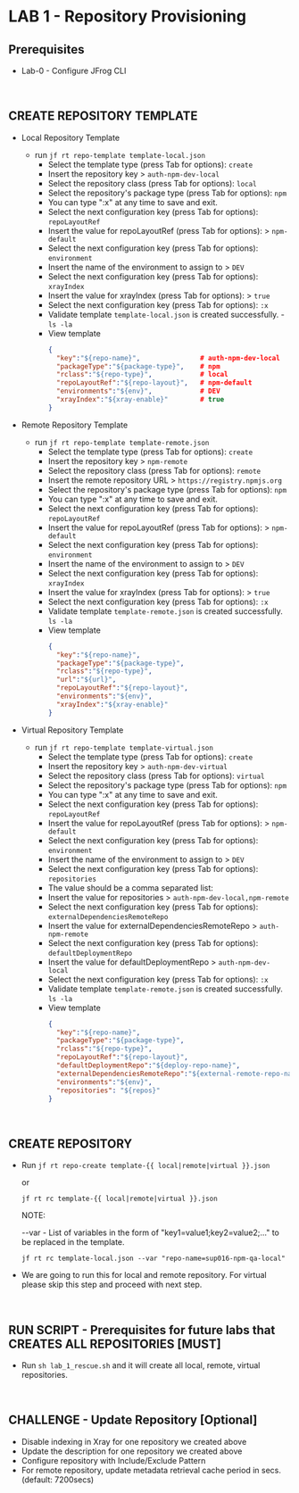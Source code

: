 # LAB 1 - Repository Provisioning

## Prerequisites
- Lab-0 - Configure JFrog CLI

<br />


## CREATE REPOSITORY TEMPLATE
- Local Repository Template
    - run ``jf rt repo-template template-local.json``
        - Select the template type (press Tab for options): `create`
        - Insert the repository key > `auth-npm-dev-local`
        - Select the repository class (press Tab for options): `local`
        - Select the repository's package type (press Tab for options): `npm`
        - You can type ":x" at any time to save and exit.
        - Select the next configuration key (press Tab for options): `repoLayoutRef`
        - Insert the value for repoLayoutRef (press Tab for options): > `npm-default`
        - Select the next configuration key (press Tab for options): `environment`
        - Insert the name of the environment to assign to > `DEV`
        - Select the next configuration key (press Tab for options): `xrayIndex`
        - Insert the value for xrayIndex (press Tab for options): > `true`
        - Select the next configuration key (press Tab for options): `:x`
        - Validate template `template-local.json` is created successfully. - ``ls -la``
        - View template
          ```json
          {
            "key":"${repo-name}",               # auth-npm-dev-local
            "packageType":"${package-type}",    # npm
            "rclass":"${repo-type}",            # local
            "repoLayoutRef":"${repo-layout}",   # npm-default
            "environments":"${env}",            # DEV
            "xrayIndex":"${xray-enable}"        # true
          }
          ```

- Remote Repository Template
    - run ``jf rt repo-template template-remote.json``
        - Select the template type (press Tab for options): `create`
        - Insert the repository key > `npm-remote`
        - Select the repository class (press Tab for options): `remote`
        - Insert the remote repository URL > `https://registry.npmjs.org`
        - Select the repository's package type (press Tab for options): `npm`
        - You can type ":x" at any time to save and exit.
        - Select the next configuration key (press Tab for options): `repoLayoutRef`
        - Insert the value for repoLayoutRef (press Tab for options): > `npm-default`
        - Select the next configuration key (press Tab for options): `environment`
        - Insert the name of the environment to assign to > `DEV`
        - Select the next configuration key (press Tab for options): `xrayIndex`
        - Insert the value for xrayIndex (press Tab for options): > `true`
        - Select the next configuration key (press Tab for options): `:x`
        - Validate template `template-remote.json` is created successfully. ``ls -la``
        - View template
          ```json
          {
            "key":"${repo-name}",
            "packageType":"${package-type}",
            "rclass":"${repo-type}",
            "url":"${url}",
            "repoLayoutRef":"${repo-layout}",
            "environments":"${env}",           
            "xrayIndex":"${xray-enable}"
          }
          ```
          
- Virtual Repository Template
    - run ``jf rt repo-template template-virtual.json``
        - Select the template type (press Tab for options): `create`
        - Insert the repository key > `auth-npm-dev-virtual`
        - Select the repository class (press Tab for options): `virtual`
        - Select the repository's package type (press Tab for options): `npm`
        - You can type ":x" at any time to save and exit.
        - Select the next configuration key (press Tab for options): `repoLayoutRef`
        - Insert the value for repoLayoutRef (press Tab for options): > `npm-default`
        - Select the next configuration key (press Tab for options): `environment`
        - Insert the name of the environment to assign to > `DEV`
        - Select the next configuration key (press Tab for options): `repositories`
        - The value should be a comma separated list:
        - Insert the value for repositories > `auth-npm-dev-local,npm-remote`
        - Select the next configuration key (press Tab for options): `externalDependenciesRemoteRepo`
        - Insert the value for externalDependenciesRemoteRepo > `auth-npm-remote`
        - Select the next configuration key (press Tab for options): `defaultDeploymentRepo`
        - Insert the value for defaultDeploymentRepo > `auth-npm-dev-local`
        - Select the next configuration key (press Tab for options): `:x`
        - Validate template `template-remote.json` is created successfully. ``ls -la``
        - View template
          ```json
          {
            "key":"${repo-name}",
            "packageType":"${package-type}",
            "rclass":"${repo-type}",
            "repoLayoutRef":"${repo-layout}",
            "defaultDeploymentRepo":"${deploy-repo-name}",
            "externalDependenciesRemoteRepo":"${external-remote-repo-name}",
            "environments":"${env}",
            "repositories": "${repos}"
          }
          ```

<br />

## CREATE REPOSITORY
- Run ``jf rt repo-create template-{{ local|remote|virtual }}.json``

  or

  ``jf rt rc template-{{ local|remote|virtual }}.json``


    NOTE: 

    --var - List of variables in the form of "key1=value1;key2=value2;..." to be replaced in the template.
    
    ``jf rt rc template-local.json --var "repo-name=sup016-npm-qa-local"``

- We are going to run this for local and remote repository. For virtual please skip this step and proceed with next step.

<br />


## RUN SCRIPT - Prerequisites for future labs that CREATES ALL REPOSITORIES [MUST]
- Run `sh lab_1_rescue.sh` and it will create all local, remote, virtual repositories.

<br />

## CHALLENGE - Update Repository [Optional]
- Disable indexing in Xray for one repository we created above
- Update the description for one repository we created above
- Configure repository with Include/Exclude Pattern
- For remote repository, update metadata retrieval cache period in secs. (default: 7200secs)
